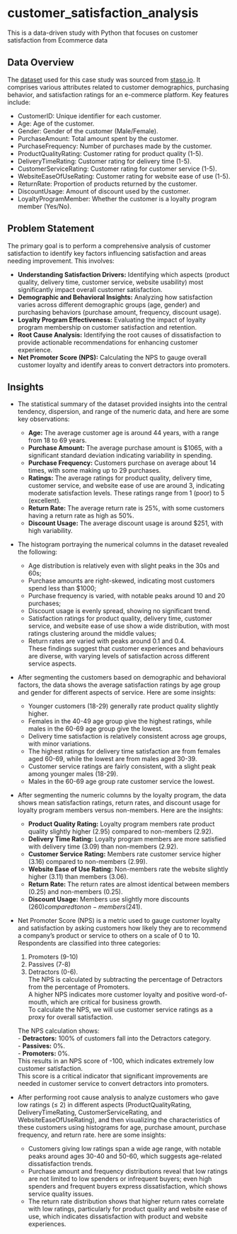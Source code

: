# customer_satisfaction_analysis
This is a data-driven study with Python that focuses on customer satisfaction from Ecommerce data

## Data Overview
The [dataset](https://github.com/tamunoWoks/E-commerce_customer_satisfaction_analysis/blob/main/npa.csv) used for this case study was sourced from [staso.io](https://statso.io/customer-satisfaction-case-study/). It comprises various attributes related to customer demographics, purchasing behavior, and satisfaction ratings for an e-commerce platform. Key features include:

- CustomerID: Unique identifier for each customer.
- Age: Age of the customer.
- Gender: Gender of the customer (Male/Female).
- PurchaseAmount: Total amount spent by the customer.
- PurchaseFrequency: Number of purchases made by the customer.
- ProductQualityRating: Customer rating for product quality (1-5).
- DeliveryTimeRating: Customer rating for delivery time (1-5).
- CustomerServiceRating: Customer rating for customer service (1-5).
- WebsiteEaseOfUseRating: Customer rating for website ease of use (1-5).
- ReturnRate: Proportion of products returned by the customer.
- DiscountUsage: Amount of discount used by the customer.
- LoyaltyProgramMember: Whether the customer is a loyalty program member (Yes/No).

## Problem Statement
The primary goal is to perform a comprehensive analysis of customer satisfaction to identify key factors influencing satisfaction and areas needing improvement. This involves:

- **Understanding Satisfaction Drivers:** Identifying which aspects (product quality, delivery time, customer service, website usability) most significantly impact overall customer satisfaction.
- **Demographic and Behavioral Insights:** Analyzing how satisfaction varies across different demographic groups (age, gender) and purchasing behaviors (purchase amount, frequency, discount usage).
- **Loyalty Program Effectiveness:** Evaluating the impact of loyalty program membership on customer satisfaction and retention.
- **Root Cause Analysis:** Identifying the root causes of dissatisfaction to provide actionable recommendations for enhancing customer experience.
- **Net Promoter Score (NPS):** Calculating the NPS to gauge overall customer loyalty and identify areas to convert detractors into promoters.

## Insights
- The statistical summary of the dataset provided insights into the central tendency, dispersion, and range of the numeric data, and here are some key observations:
  - **Age:** The average customer age is around 44 years, with a range from 18 to 69 years.
  - **Purchase Amount:** The average purchase amount is $1065, with a significant standard deviation indicating variability in spending.
  - **Purchase Frequency:** Customers purchase on average about 14 times, with some making up to 29 purchases.
  - **Ratings:** The average ratings for product quality, delivery time, customer service, and website ease of use are around 3, indicating moderate satisfaction levels. These ratings range from 1 (poor) to 5 (excellent).
  - **Return Rate:** The average return rate is 25%, with some customers having a return rate as high as 50%.
  - **Discount Usage:** The average discount usage is around $251, with high variability.

- The histogram portraying the numerical columns in the dataset revealed the following:
  - Age distribution is relatively even with slight peaks in the 30s and 60s;
  - Purchase amounts are right-skewed, indicating most customers spend less than $1000;
  - Purchase frequency is varied, with notable peaks around 10 and 20 purchases;
  - Discount usage is evenly spread, showing no significant trend.
  - Satisfaction ratings for product quality, delivery time, customer service, and website ease of use show a wide distribution, with most ratings clustering around the middle values;
  - Return rates are varied with peaks around 0.1 and 0.4.  
These findings suggest that customer experiences and behaviours are diverse, with varying levels of satisfaction across different service aspects.

- After segmenting the customers based on demographic and behavioral factors, the data shows the average satisfaction ratings by age group and gender for different aspects of service. Here are some insights:
  - Younger customers (18-29) generally rate product quality slightly higher.
  - Females in the 40-49 age group give the highest ratings, while males in the 60-69 age group give the lowest.
  - Delivery time satisfaction is relatively consistent across age groups, with minor variations.
  - The highest ratings for delivery time satisfaction are from females aged 60-69, while the lowest are from males aged 30-39.
  - Customer service ratings are fairly consistent, with a slight peak among younger males (18-29).
  - Males in the 60-69 age group rate customer service the lowest.

- After segmenting the numeric columns by the loyalty program, the data shows mean satisfaction ratings, return rates, and discount usage for loyalty program members versus non-members. Here are the insights:
  - **Product Quality Rating:** Loyalty program members rate product quality slightly higher (2.95) compared to non-members (2.92).
  - **Delivery Time Rating:** Loyalty program members are more satisfied with delivery time (3.09) than non-members (2.92).
  - **Customer Service Rating:** Members rate customer service higher (3.16) compared to non-members (2.99).
  - **Website Ease of Use Rating:** Non-members rate the website slightly higher (3.11) than members (3.06).
  - **Return Rate:** The return rates are almost identical between members (0.25) and non-members (0.25).
  - **Discount Usage:** Members use slightly more discounts ($260) compared to non-members ($241).

- Net Promoter Score (NPS) is a metric used to gauge customer loyalty and satisfaction by asking customers how likely they are to recommend a company’s product or service to others on a scale of 0 to 10. Respondents are classified into three categories:
  1. Promoters (9-10)
  2. Passives (7-8)
  3. Detractors (0-6).  
The NPS is calculated by subtracting the percentage of Detractors from the percentage of Promoters.  
A higher NPS indicates more customer loyalty and positive word-of-mouth, which are critical for business growth.  
To calculate the NPS, we will use customer service ratings as a proxy for overall satisfaction.  

    The NPS calculation shows:  
          - **Detractors:** 100% of customers fall into the Detractors category.  
          - **Passives:** 0%.  
          - **Promoters:** 0%.  
      This results in an NPS score of -100, which indicates extremely low customer satisfaction.  
      This score is a critical indicator that significant improvements are needed in customer service to convert detractors into promoters.

- After performing root cause analysis to analyze customers who gave low ratings (≤ 2) in different aspects (ProductQualityRating, DeliveryTimeRating, CustomerServiceRating, and WebsiteEaseOfUseRating), and then visualizing the characteristics of these customers using histograms for age, purchase amount, purchase frequency, and return rate. here are some insights:
  - Customers giving low ratings span a wide age range, with notable peaks around ages 30-40 and 50-60, which suggests age-related dissatisfaction trends.
  - Purchase amount and frequency distributions reveal that low ratings are not limited to low spenders or infrequent buyers; even high spenders and frequent buyers express dissatisfaction, which shows service quality issues.
  - The return rate distribution shows that higher return rates correlate with low ratings, particularly for product quality and website ease of use, which indicates dissatisfaction with product and website experiences.
